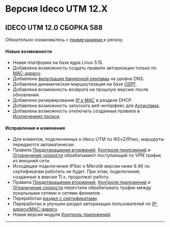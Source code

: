 # Версия Ideco UTM 12.X 

## **IDECO UTM 12.0 СБОРКА 588**

Обязательно ознакомьтесь с [примечаниями ](https://disk.yandex.ru/i/UEatJNkC-RLmcA?roistat_visit=113018) к релизу.

#### Новые возможности

* Новая платформа на базе ядра Linux 5.15.
* Добавлена возможность создать правило авторизации только по [MAC-адресу](/settings/users/authorization/IP-and-MAC-authorization/mac.md).
* Добавлена [фильтрация баннерной рекламы](../settings/services/nextdns.md) на уровне DNS. 
* Добавлена динамическая маршрутизация на базе [OSPF](../settings/services/ospf.md). 
* Добавлена возможность возврата на прошлую версию после обновления.
* Добавлено резервирование [IP к MAC](../settings/services/dhcp.md#nastroika-dhcp-servera-s-privyazkoi-ip-k-mac) в разделе DHCP.
* Добавлена возможность запускать веб-интерфейс для [Антиспама](../settings/access-rules/antivirus.md).
* Добавлена возможность отключать созданные правила в [Исключениях прокси](../settings/services/proxy/exclusions.md).
  
#### Исправления и изменения

* Для клиентов, подключенных к Ideco UTM по IKEv2/IPsec, маршруты передаются автоматически.
* Правила [Предотвращения вторжений](../settings/access-rules/ips.md), [Контроля приложений](../settings/access-rules/application-control.md) и [Ограничение скорости](../settings/access-rules/shaper.md) обрабатывают поступающий по VPN трафик из внешней сети.
* Исходящее подключение IPSec к Mikrotik версии ниже 6.46 по сертификатам работать не будет. При этом, подключения, созданные в версии 11.х, продолжат работу.
* Правила [Предотвращения вторжений](../settings/access-rules/ips.md), [Контроля приложений](../settings/access-rules/application-control.md) и [Ограничение скорости](../settings/access-rules/shaper.md) перестали обрабатывать трафик между локальными сетями и сетями филиалов. 
* Переработан [раздел с сертификатами](../settings/services/certificates/README.md). 
* Переработан и улучшен раздел авторизации пользователей по [IP-адресу/MAC-адресу](../settings/users/authorization/IP-and-MAC-authorization/README.md).
* Новая версия модуля [Контроль приложений](../settings/access-rules/application-control.md).
***